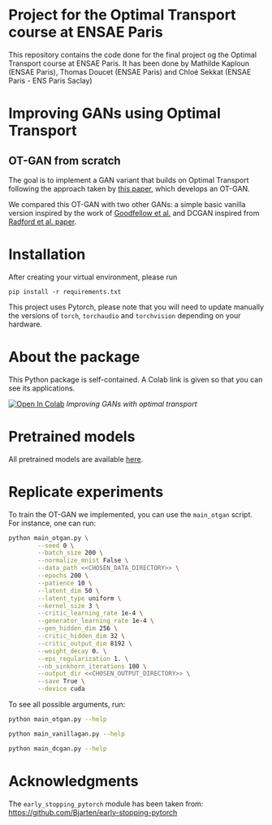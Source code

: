 # Project for the Optimal Transport course at ENSAE Paris

This repository contains the code done for the final project og the Optimal Transport course at ENSAE Paris. It has been
done by Mathilde Kaploun (ENSAE Paris), Thomas Doucet (ENSAE Paris) and Chloé Sekkat (ENSAE Paris - ENS Paris Saclay)

# Improving GANs using Optimal Transport
## OT-GAN from scratch

The goal is to implement a GAN variant that builds on Optimal Transport following the approach taken by [this paper](https://arxiv.org/abs/1803.05573),
which develops an OT-GAN. 

We compared this OT-GAN with two other GANs: a simple basic vanilla version inspired by the
work of [Goodfellow et al.](https://arxiv.org/pdf/1406.2661) and DCGAN inspired from [Radford et al. paper](https://arxiv.org/abs/1511.06434). 

# Installation 

After creating your virtual environment, please run 

```
pip install -r requirements.txt
```

This project uses Pytorch, please note that you will need to update manually the versions of ``torch``, ``torchaudio`` 
and ``torchvision`` depending on your hardware.

# About the package

This Python package is self-contained. A Colab link is given so that you can see its applications.

<a href="https://colab.research.google.com/drive/1dKk1_YXdoKikM9yV2L9quL5P-Akm9o-G?usp=sharing" target="_parent"><img src="https://colab.research.google.com/assets/colab-badge.svg" alt="Open In Colab"/></a> _Improving GANs with optimal transport_

# Pretrained models

All pretrained models are available [here](https://drive.google.com/drive/folders/1RV0xTk7eZnGPDUOxUWnMOA_Cu6wo5zWJ?usp=sharing).

# Replicate experiments

To train the OT-GAN we implemented, you can use the `main_otgan` script. For instance, one can run:

````bash
python main_otgan.py \
        --seed 0 \
        --batch_size 200 \
        --normalize_mnist False \
        --data_path <<CHOSEN_DATA_DIRECTORY>> \
        --epochs 200 \
        --patience 10 \
        --latent_dim 50 \
        --latent_type uniform \
        --kernel_size 3 \
        --critic_learning_rate 1e-4 \
        --generator_learning_rate 1e-4 \
        --gen_hidden_dim 256 \
        --critic_hidden_dim 32 \
        --critic_output_dim 8192 \
        --weight_decay 0. \
        --eps_regularization 1. \
        --nb_sinkhorn_iterations 100 \
        --output_dir <<CHOSEN_OUTPUT_DIRECTORY>> \
        --save True \
        --device cuda
````

To see all possible arguments, run:

```bash
python main_otgan.py --help
```

```bash
python main_vanillagan.py --help
```

```bash
python main_dcgan.py --help
```

# Acknowledgments

The ``early_stopping_pytorch`` module has been taken from: https://github.com/Bjarten/early-stopping-pytorch 
